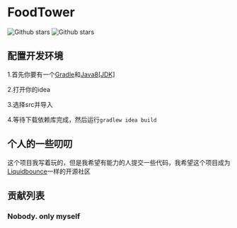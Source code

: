 # FoodTower

![Github stars](http://img.shields.io/github/stars/Auza2008/FoodTower.svg)
![Github stars](http://img.shields.io/github/license/Auza2008/FoodTower)

## 配置开发环境
1.首先你要有一个[Gradle](https://gradle.org/)和[Java8[JDK]](https://www.oracle.com/cn/java/technologies/downloads)

2.打开你的idea

3.选择src并导入

4.等待下载依赖库完成，然后运行```gradlew idea build```

## 个人的一些叨叨
这个项目我写着玩的，但是我希望有能力的人提交一些代码，我希望这个项目成为[Liquidbounce](https://liquidbounce.net)一样的开源社区

## 贡献列表
### Nobody. only myself
